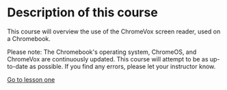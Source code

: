 # Description of this course

This course will overview the use of the ChromeVox screen reader, used on a Chromebook.

Please note: The Chromebook's operating system, ChromeOS, and ChromeVox are continuously updated. This course will attempt to be as up-to-date as possible. If you find any errors, please let your instructor know. 

[Go to lesson one](lesson%201.html)